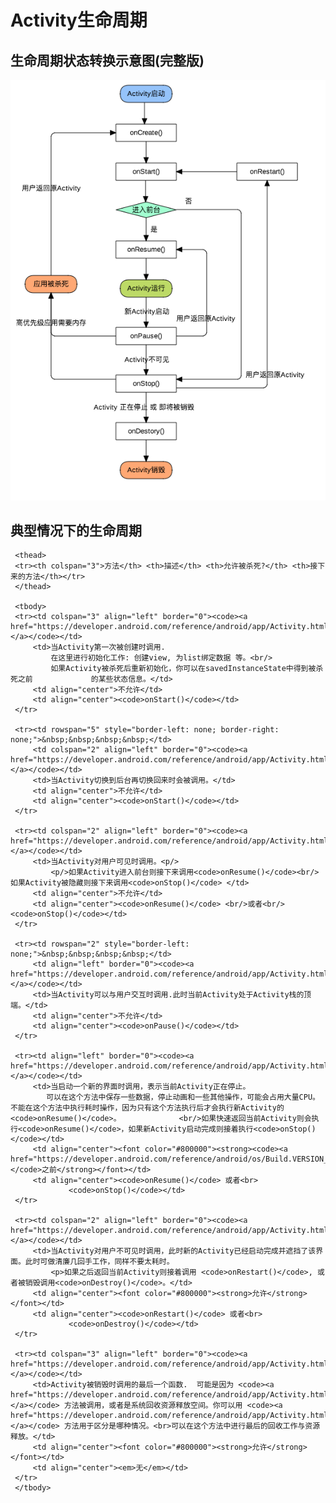 # Activity生命周期

## 生命周期状态转换示意图(完整版)

![](./elements/activity_lifecycle.png)

## 典型情况下的生命周期

<table width="85%" align="center" rules="rows">
     <colgroup align="left" span="3" />
     <colgroup align="left" />
     <colgroup align="center" />
     <colgroup align="center" />

     <thead>
     <tr><th colspan="3">方法</th> <th>描述</th> <th>允许被杀死?</th> <th>接下来的方法</th></tr>
     </thead>

     <tbody>
     <tr><td colspan="3" align="left" border="0"><code><a href="https://developer.android.com/reference/android/app/Activity.html#onCreate(android.os.Bundle)">onCreate()</a></code></td>
         <td>当Activity第一次被创建时调用.
             在这里进行初始化工作: 创建view, 为list绑定数据 等。<br/>
             如果Activity被杀死后重新初始化，你可以在savedInstanceState中得到被杀死之前				的某些状态信息。</td>
         <td align="center">不允许</td>
         <td align="center"><code>onStart()</code></td>
     </tr>

     <tr><td rowspan="5" style="border-left: none; border-right: none;">&nbsp;&nbsp;&nbsp;&nbsp;</td>
         <td colspan="2" align="left" border="0"><code><a href="https://developer.android.com/reference/android/app/Activity.html#onRestart()">onRestart()</a></code></td>
         <td>当Activity切换到后台再切换回来时会被调用。</td>
         <td align="center">不允许</td>
         <td align="center"><code>onStart()</code></td>
     </tr>

     <tr><td colspan="2" align="left" border="0"><code><a href="https://developer.android.com/reference/android/app/Activity.html#onStart()">onStart()</a></code></td>
         <td>当Activity对用户可见时调用。<p/>
             <p/>如果Activity进入前台则接下来调用<code>onResume()</code><br/>如果Activity被隐藏则接下来调用<code>onStop()</code> </td>
         <td align="center">不允许</td>
         <td align="center"><code>onResume()</code> <br/>或者<br/> <code>onStop()</code></td>
     </tr>

     <tr><td rowspan="2" style="border-left: none;">&nbsp;&nbsp;&nbsp;&nbsp;</td>
         <td align="left" border="0"><code><a href="https://developer.android.com/reference/android/app/Activity.html#onResume()">onResume()</a></code></td>
         <td>当Activity可以与用户交互时调用.此时当前Activity处于Activity栈的顶端。</td>
         <td align="center">不允许</td>
         <td align="center"><code>onPause()</code></td>
     </tr>

     <tr><td align="left" border="0"><code><a href="https://developer.android.com/reference/android/app/Activity.html#onPause()">onPause()</a></code></td>
         <td>当启动一个新的界面时调用，表示当前Activity正在停止。
           	可以在这个方法中保存一些数据，停止动画和一些其他操作，可能会占用大量CPU。不能在这个方法中执行耗时操作，因为只有这个方法执行后才会执行新Activity的<code>onResume()</code>。             <br/>如果快速返回当前Activity则会执行<code>onResume()</code>，如果新Activity启动完成则接着执行<code>onStop()</code></td>
         <td align="center"><font color="#800000"><strong><code><a href="https://developer.android.com/reference/android/os/Build.VERSION_CODES.html#HONEYCOMB">HONEYCOMB</a></code>之前</strong></font></td>
         <td align="center"><code>onResume()</code> 或者<br>
                 <code>onStop()</code></td>
     </tr>

     <tr><td colspan="2" align="left" border="0"><code><a href="https://developer.android.com/reference/android/app/Activity.html#onStop()">onStop()</a></code></td>
         <td>当Activity对用户不可见时调用，此时新的Activity已经启动完成并遮挡了该界面。此时可做清廉几回手工作，同样不要太耗时。
             <p>如果之后返回当前Activity则接着调用 <code>onRestart()</code>, 或者被销毁调用<code>onDestroy()</code>。</td>
         <td align="center"><font color="#800000"><strong>允许</strong></font></td>
         <td align="center"><code>onRestart()</code> 或者<br>
                 <code>onDestroy()</code></td>
     </tr>

     <tr><td colspan="3" align="left" border="0"><code><a href="https://developer.android.com/reference/android/app/Activity.html#onDestroy()">onDestroy()</a></code></td>
         <td>Activity被销毁时调用的最后一个函数.  可能是因为 <code><a href="https://developer.android.com/reference/android/app/Activity.html#finish()">finish()</a></code> 方法被调用，或者是系统回收资源释放空间。你可以用 <code><a href="https://developer.android.com/reference/android/app/Activity.html#isFinishing()">isFinishing()</a></code> 方法用于区分是哪种情况。<br>可以在这个方法中进行最后的回收工作与资源释放。</td>
         <td align="center"><font color="#800000"><strong>允许</strong></font></td>
         <td align="center"><em>无</em></td>
     </tr>
     </tbody>
</table>
